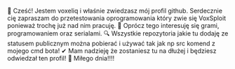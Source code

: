 👋 Cześć! Jestem voxeliq i właśnie zwiedzasz mój profil github. Serdecznie cię zapraszam do przetestowania oprogramowania który zwie się VoxSploit ponieważ trochę już nad nim pracuję.
📣 Oprócz tego interesuję się grami, programowaniem oraz serialami.
🔍 Wszystkie repozytoria jakie tu dodaję ze statusem publicznym można pobierać i używać tak jak np src komend z mojego cmd bota!
✔  Mam nadzieję że zostaniesz tu na dłużej i będziesz odwiedzał ten profil!
💜 Miłego dnia!!!!
